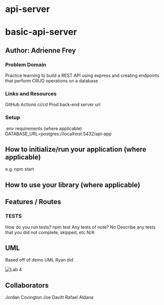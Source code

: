 # api-server

# basic-api-server

## Author: Adrienne Frey
### Problem Domain
  Practice learning to build a REST API using express and creating endpoints that perform CRUD operations on a database

### Links and Resources
GitHub Actions ci/cd
Prod back-end server url

### Setup
.env requirements (where applicable)
DATABASE_URL=postgres://localhost:5432/api-app

## How to initialize/run your application (where applicable)
e.g. npm start

## How to use your library (where applicable)

## Features / Routes

### TESTS

How do you run tests? npm test
Any tests of note? No
Describe any tests that you did not complete, skipped, etc N/A

## UML

Based off of demo UML Ryan did

![Lab 4](assets/lab4-UML.png)

## Collaborators

Jordan Covington 
Joe Davitt
Rafael Aldana